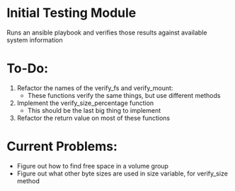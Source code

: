 Initial Testing Module
======

Runs an ansible playbook and verifies those results against available system information

To-Do:
======
1. Refactor the names of the verify_fs and verify_mount:
	- These functions verify the same things, but use different methods
2. Implement the verify_size_percentage function
    - This should be the last big thing to implement
3. Refactor the return value on most of these functions

Current Problems:
=====
- Figure out how to find free space in a volume group
- Figure out what other byte sizes are used in size variable, for verify_size method